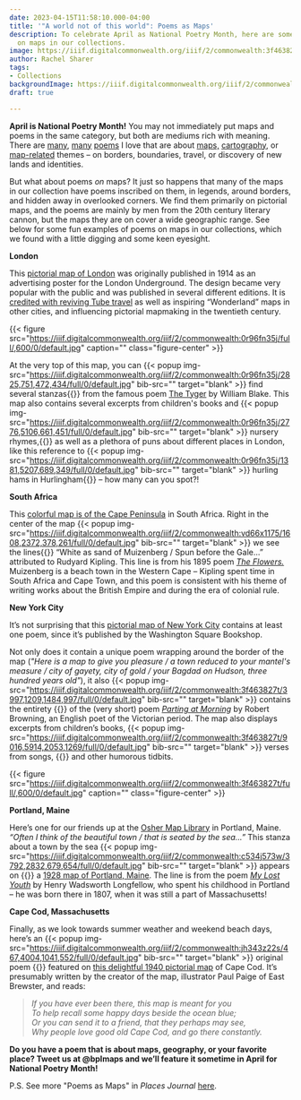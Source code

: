 ```yaml
---
date: 2023-04-15T11:58:10.000-04:00
title: '"A world not of this world": Poems as Maps'
description: To celebrate April as National Poetry Month, here are some poems hidden
  on maps in our collections.
image: https://iiif.digitalcommonwealth.org/iiif/2/commonwealth:3f463827t/180,159,6739,2819/1200,/0/default.jpg
author: Rachel Sharer
tags:
- Collections
backgroundImage: https://iiif.digitalcommonwealth.org/iiif/2/commonwealth:3f463827t/180,159,6739,2819/1200,/0/default.jpg
draft: true

---
```

**April is National Poetry Month!** You may not immediately put maps and poems in the same category, but both are mediums rich with meaning. There are [many](https://www.newyorker.com/magazine/2014/04/14/map), [many](https://sharonbryanpoet.com/2017/10/10/here-is-a-map-of-our-country/) [poems](https://poets.org/poem/maps) I love that are about [maps,](https://static01.nyt.com/packages/pdf/books/excerpt-poems-elizabeth-bishop.pdf) [cartography](https://www.latimes.com/archives/la-xpm-1994-06-19-bk-5888-story.html), or [map-related](https://www.scottishpoetrylibrary.org.uk/poem/cartographer-tries-map-way-zion/) themes – on borders, boundaries, travel, or discovery of new lands and identities.

But what about poems _on_ maps? It just so happens that many of the maps in our collection have poems inscribed on them, in legends, around borders, and hidden away in overlooked corners. We find them primarily on pictorial maps, and the poems are mainly by men from the 20th century literary cannon, but the maps they are on cover a wide geographic range. See below for some fun examples of poems on maps in our collections, which we found with a little digging and some keen eyesight.

**London**

This [pictorial map of London](https://collections.leventhalmap.org/search/commonwealth:0r96fn348) was originally published in 1914 as an advertising poster for the London Underground. The design became very popular with the public and was published in several different editions. It is [credited with reviving Tube travel](https://en.wikipedia.org/wiki/Wonderground_Map) as well as inspiring “Wonderland” maps in other cities, and influencing pictorial mapmaking in the twentieth century.

{{< figure src="https://iiif.digitalcommonwealth.org/iiif/2/commonwealth:0r96fn35j/full/,600/0/default.jpg" caption="" class="figure-center" >}}

At the very top of this map, you can {{< popup img-src="https://iiif.digitalcommonwealth.org/iiif/2/commonwealth:0r96fn35j/2825,751,472,434/full/0/default.jpg" bib-src="" target="blank" >}} find several stanzas{{</popup>}}  from the famous poem [The Tyger](https://www.poetryfoundation.org/poems/43687/the-tyger) by William Blake. This map also contains several excerpts from children's books and {{< popup img-src="https://iiif.digitalcommonwealth.org/iiif/2/commonwealth:0r96fn35j/2776,5106,661,451/full/0/default.jpg" bib-src="" target="blank" >}} nursery rhymes,{{</popup>}}  as well as a plethora of puns about different places in London, like this reference to {{< popup img-src="https://iiif.digitalcommonwealth.org/iiif/2/commonwealth:0r96fn35j/1381,5207,689,349/full/0/default.jpg" bib-src="" target="blank" >}} hurling hams in Hurlingham{{</popup>}}  – how many can you spot?!

**South Africa**

This [colorful map is of the Cape Peninsula](https://collections.leventhalmap.org/search/commonwealth:0r96fn44h) in South Africa. Right in the center of the map {{< popup img-src="https://iiif.digitalcommonwealth.org/iiif/2/commonwealth:vd66x1175/1608,2372,378,261/full/0/default.jpg" bib-src="" target="blank" >}} we see the lines{{</popup>}}  “White as sand of Muizenberg / Spun before the Gale...” attributed to Rudyard Kipling. This line is from his 1895 poem [_The Flowers._](https://www.poetryloverspage.com/poets/kipling/flowers.html) Muizenberg is a beach town in the Western Cape – Kipling spent time in South Africa and Cape Town, and this poem is consistent with his theme of writing works about the British Empire and during the era of colonial rule.

**New York City**

It’s not surprising that this [pictorial map of New York City](https://collections.leventhalmap.org/search/commonwealth:3f463826j) contains at least one poem, since it’s published by the Washington Square Bookshop.

Not only does it contain a unique poem wrapping around the border of the map (_"Here is a map to give you pleasure / a town reduced to your mantel's measure / city of gayety, city of gold / your Bagdad on Hudson, three hundred years old"_), it also {{< popup img-src="https://iiif.digitalcommonwealth.org/iiif/2/commonwealth:3f463827t/3997,1209,1484,997/full/0/default.jpg" bib-src="" target="blank" >}} contains the entirety {{</popup>}} of the (very short) poem [_Parting at Morning_](https://www.poetryfoundation.org/poems/43772/parting-at-morning) by Robert Browning, an English poet of the Victorian period. The map also displays excerpts from children’s books, {{< popup img-src="https://iiif.digitalcommonwealth.org/iiif/2/commonwealth:3f463827t/9016,5914,2053,1269/full/0/default.jpg" bib-src="" target="blank" >}} verses from songs, {{</popup>}} and other humorous tidbits.

{{< figure src="https://iiif.digitalcommonwealth.org/iiif/2/commonwealth:3f463827t/full/,600/0/default.jpg" caption="" class="figure-center" >}}

**Portland, Maine**

Here’s one for our friends up at the [Osher Map Library](https://oshermaps.org/) in Portland, Maine. _“Often I think of the beautiful town / that is seated by the sea...”_ This stanza about a town by the sea {{< popup img-src="https://iiif.digitalcommonwealth.org/iiif/2/commonwealth:c534j573w/3792,2832,679,654/full/0/default.jpg" bib-src="" target="blank" >}} appears on {{</popup>}} a [1928 map of Portland, Maine](https://collections.leventhalmap.org/search/commonwealth:p841c3807). The line is from the poem [_My Lost Youth_](https://www.poetryfoundation.org/poems/44640/my-lost-youth) by Henry Wadsworth Longfellow, who spent his childhood in Portland – he was born there in 1807, when it was still a part of Massachusetts!

**Cape Cod, Massachusetts**

Finally, as we look towards summer weather and weekend beach days, here’s an {{< popup img-src="https://iiif.digitalcommonwealth.org/iiif/2/commonwealth:jh343z22s/467,4004,1041,552/full/0/default.jpg" bib-src="" target="blank" >}} original poem {{</popup>}} featured on [this delightful 1940 pictorial map](https://collections.leventhalmap.org/search/commonwealth:jh343z21h) of Cape Cod. It’s presumably written by the creator of the map, illustrator Paul Paige of East Brewster, and reads:

> _If you have ever been there, this map is meant for you_  
> _To help recall some happy days beside the ocean blue;_  
> _Or you can send it to a friend, that they perhaps may see,_  
> _Why people love good old Cape Cod, and go there constantly._

**Do you have a poem that is about maps, geography, or your favorite place? Tweet us at @bplmaps and we’ll feature it sometime in April for National Poetry Month!**

P.S. See more "Poems as Maps" in _Places Journal_ [here](https://placesjournal.org/series/poems-as-maps/).